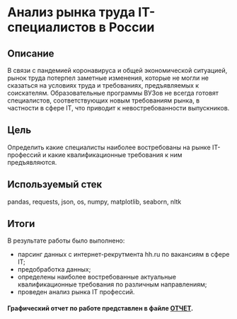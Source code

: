# Анализ рынка труда IT-специалистов в России

## Описание
В связи с пандемией коронавируса и общей экономической ситуацией, рынок труда потерпел заметные изменения, которые не могли не сказаться на условиях труда и требованиях, предъявляемых к соискателям. Образовательные программы ВУЗов не всегда готовят специалистов, соответствующих новым требованиям рынка, в частности в сфере  IT, что приводит к невостребованности выпускников.

## Цель
Определить какие специалисты наиболее востребованы на рынке IT-профессий и какие квалификационные требования к ним предъявляются. 

## Используемый стек
pandas, requests, json, os, numpy, matplotlib, seaborn, nltk

## Итоги
В результате работы было выполнено:
- парсинг данных с интернет-рекрутмента hh.ru по вакансиям в сфере IT;
- предобработка данных;
- определены наиболее востребованные актуальные квалификационные требования по различным направлениям;
- проведен анализ рынка IT профессий.

#### Графический отчет по работе представлен в файле <a href = "https://github.com/ArtemV0ronin/analysis_of_the_IT_vacancies_market/blob/main/ОТЧЕТ.pdf">ОТЧЕТ</a>.

